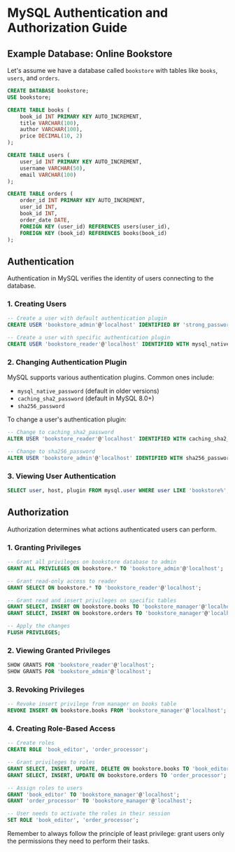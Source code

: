 # MySQL Authentication and Authorization Guide

## Example Database: Online Bookstore

Let's assume we have a database called `bookstore` with tables like `books`, `users`, and `orders`.

```sql
CREATE DATABASE bookstore;
USE bookstore;

CREATE TABLE books (
    book_id INT PRIMARY KEY AUTO_INCREMENT,
    title VARCHAR(100),
    author VARCHAR(100),
    price DECIMAL(10, 2)
);

CREATE TABLE users (
    user_id INT PRIMARY KEY AUTO_INCREMENT,
    username VARCHAR(50),
    email VARCHAR(100)
);

CREATE TABLE orders (
    order_id INT PRIMARY KEY AUTO_INCREMENT,
    user_id INT,
    book_id INT,
    order_date DATE,
    FOREIGN KEY (user_id) REFERENCES users(user_id),
    FOREIGN KEY (book_id) REFERENCES books(book_id)
);
```

## Authentication

Authentication in MySQL verifies the identity of users connecting to the database.

### 1. Creating Users

```sql
-- Create a user with default authentication plugin
CREATE USER 'bookstore_admin'@'localhost' IDENTIFIED BY 'strong_password';

-- Create a user with specific authentication plugin
CREATE USER 'bookstore_reader'@'localhost' IDENTIFIED WITH mysql_native_password BY 'reader_password';
```

### 2. Changing Authentication Plugin

MySQL supports various authentication plugins. Common ones include:
- `mysql_native_password` (default in older versions)
- `caching_sha2_password` (default in MySQL 8.0+)
- `sha256_password`

To change a user's authentication plugin:

```sql
-- Change to caching_sha2_password
ALTER USER 'bookstore_reader'@'localhost' IDENTIFIED WITH caching_sha2_password BY 'new_password';

-- Change to sha256_password
ALTER USER 'bookstore_admin'@'localhost' IDENTIFIED WITH sha256_password BY 'new_admin_password';
```

### 3. Viewing User Authentication

```sql
SELECT user, host, plugin FROM mysql.user WHERE user LIKE 'bookstore%';
```

## Authorization

Authorization determines what actions authenticated users can perform.

### 1. Granting Privileges

```sql
-- Grant all privileges on bookstore database to admin
GRANT ALL PRIVILEGES ON bookstore.* TO 'bookstore_admin'@'localhost';

-- Grant read-only access to reader
GRANT SELECT ON bookstore.* TO 'bookstore_reader'@'localhost';

-- Grant read and insert privileges on specific tables
GRANT SELECT, INSERT ON bookstore.books TO 'bookstore_manager'@'localhost';
GRANT SELECT, INSERT ON bookstore.orders TO 'bookstore_manager'@'localhost';

-- Apply the changes
FLUSH PRIVILEGES;
```

### 2. Viewing Granted Privileges

```sql
SHOW GRANTS FOR 'bookstore_reader'@'localhost';
SHOW GRANTS FOR 'bookstore_admin'@'localhost';
```

### 3. Revoking Privileges

```sql
-- Revoke insert privilege from manager on books table
REVOKE INSERT ON bookstore.books FROM 'bookstore_manager'@'localhost';
```

### 4. Creating Role-Based Access

```sql
-- Create roles
CREATE ROLE 'book_editor', 'order_processor';

-- Grant privileges to roles
GRANT SELECT, INSERT, UPDATE, DELETE ON bookstore.books TO 'book_editor';
GRANT SELECT, INSERT, UPDATE ON bookstore.orders TO 'order_processor';

-- Assign roles to users
GRANT 'book_editor' TO 'bookstore_manager'@'localhost';
GRANT 'order_processor' TO 'bookstore_manager'@'localhost';

-- User needs to activate the roles in their session
SET ROLE 'book_editor', 'order_processor';
```

Remember to always follow the principle of least privilege: grant users only the permissions they need to perform their tasks.
